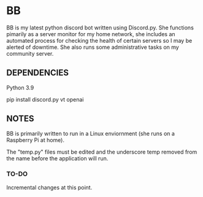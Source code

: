 # BB

BB is my latest python discord bot written using Discord.py. She functions pimarily as a server monitor for my home network, she includes an automated process for checking the health of certain servers so I may be alerted of downtime. She also runs some administrative tasks on my community server.

## DEPENDENCIES

Python 3.9

pip install discord.py vt openai

## NOTES

BB is primarily written to run in a Linux enviornment (she runs on a Raspberry Pi at home).

The "temp.py" files must be edited and the underscore temp removed from the
name before the application will run.

### TO-DO

Incremental changes at this point.
